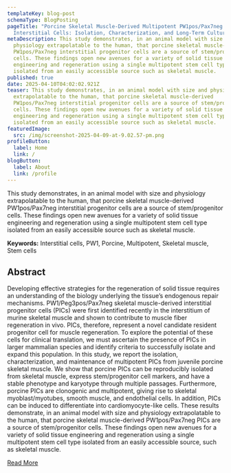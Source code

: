 ```yaml
---
templateKey: blog-post
schemaType: BlogPosting
pageTitle: "Porcine Skeletal Muscle-Derived Multipotent PW1pos/Pax7neg
  Interstitial Cells: Isolation, Characterization, and Long-Term Culture"
metaDescription: This study demonstrates, in an animal model with size and
  physiology extrapolatable to the human, that porcine skeletal muscle-derived
  PW1pos/Pax7neg interstitial progenitor cells are a source of stem/progenitor
  cells. These findings open new avenues for a variety of solid tissue
  engineering and regeneration using a single multipotent stem cell type
  isolated from an easily accessible source such as skeletal muscle.
published: true
date: 2025-04-10T04:02:02.921Z
teaser: This study demonstrates, in an animal model with size and physiology
  extrapolatable to the human, that porcine skeletal muscle-derived
  PW1pos/Pax7neg interstitial progenitor cells are a source of stem/progenitor
  cells. These findings open new avenues for a variety of solid tissue
  engineering and regeneration using a single multipotent stem cell type
  isolated from an easily accessible source such as skeletal muscle.
featuredImage:
  src: /img/screenshot-2025-04-09-at-9.02.57-pm.png
profileButton:
  label: Home
  link: /
blogButton:
  label: About
  link: /profile
---
```

This study demonstrates, in an animal model with size and physiology extrapolatable to the human, that porcine skeletal muscle-derived PW1pos/Pax7neg interstitial progenitor cells are a source of stem/progenitor cells. These findings open new avenues for a variety of solid tissue engineering and regeneration using a single multipotent stem cell type isolated from an easily accessible source such as skeletal muscle.

**Keywords:** Interstitial cells, PW1, Porcine, Multipotent, Skeletal muscle, Stem cells

## [](<>)Abstract

Developing effective strategies for the regeneration of solid tissue requires an understanding of the biology underlying the tissue’s endogenous repair mechanisms. PW1/Peg3pos/Pax7neg skeletal muscle-derived interstitial progenitor cells (PICs) were first identified recently in the interstitium of murine skeletal muscle and shown to contribute to muscle fiber regeneration in vivo. PICs, therefore, represent a novel candidate resident progenitor cell for muscle regeneration. To explore the potential of these cells for clinical translation, we must ascertain the presence of PICs in larger mammalian species and identify criteria to successfully isolate and expand this population. In this study, we report the isolation, characterization, and maintenance of multipotent PICs from juvenile porcine skeletal muscle. We show that porcine PICs can be reproducibly isolated from skeletal muscle, express stem/progenitor cell markers, and have a stable phenotype and karyotype through multiple passages. Furthermore, porcine PICs are clonogenic and multipotent, giving rise to skeletal myoblast/myotubes, smooth muscle, and endothelial cells. In addition, PICs can be induced to differentiate into cardiomyocyte-like cells. These results demonstrate, in an animal model with size and physiology extrapolatable to the human, that porcine skeletal muscle-derived PW1pos/Pax7neg PICs are a source of stem/progenitor cells. These findings open new avenues for a variety of solid tissue engineering and regeneration using a single multipotent stem cell type isolated from an easily accessible source, such as skeletal muscle.

[R﻿ead More](https://pmc.ncbi.nlm.nih.gov/articles/PMC4039454/)